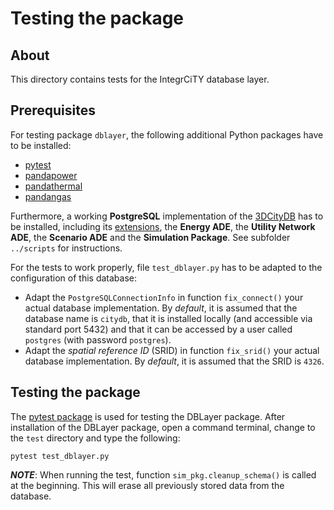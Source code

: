 # Testing the package

## About

This directory contains tests for the IntegrCiTY database layer.


## Prerequisites

For testing package `dblayer`, the following additional Python packages have to be installed:
 * [pytest](https://pypi.org/project/pytest)
 * [pandapower](https://pandapower.readthedocs.io/en/v2.0.1/index.html)
 * [pandathermal](https://github.com/IntegrCiTy/PandaThermal)
 * [pandangas](https://github.com/IntegrCiTy/PandaNGas)


Furthermore, a working **PostgreSQL** implementation of the [3DCityDB](https://www.3dcitydb.org) has to be installed, including its [extensions](https://github.com/gioagu/3dcitydb_ade), the **Energy ADE**, the **Utility Network ADE**, the **Scenario ADE** and the **Simulation Package**.
See subfolder `../scripts` for instructions.

For the tests to work properly, file `test_dblayer.py` has to be adapted to the configuration of this database:
 * Adapt the `PostgreSQLConnectionInfo` in function `fix_connect()` your actual  database implementation. By *default*, it is assumed that the database name is `citydb`, that it is installed locally (and accessible via standard port 5432) and that it can be accessed by a user called `postgres` (with password `postgres`).
 * Adapt the *spatial reference ID* (SRID) in function `fix_srid()` your actual  database implementation. By *default*, it is assumed that the SRID is `4326`.



## Testing the package

The [pytest package](https://docs.pytest.org) is used for testing the DBLayer package.
After installation of the DBLayer package, open a command terminal, change to the `test` directory and type the following:
```
pytest test_dblayer.py
```
***NOTE***: When running the test, function `sim_pkg.cleanup_schema()` is called at the beginning. This will erase all previously stored data from the database.
